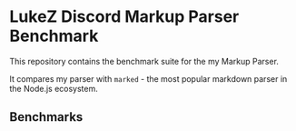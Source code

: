 # LukeZ Discord Markup Parser Benchmark

This repository contains the benchmark suite for the my Markup Parser.

It compares my parser with `marked` - the most popular markdown parser in the Node.js ecosystem.

## Benchmarks